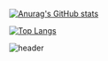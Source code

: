 [![Anurag's GitHub stats](https://github-readme-stats-beryl.vercel.app/api?username=zelvor&show_icons=true&title_color=fff&icon_color=79ff97&text_color=9f9f9f&bg_color=151515)](https://github.com/anuraghazra/github-readme-stats)

[![Top Langs](https://github-readme-stats.vercel.app/api/top-langs/?username=zelvor)](https://github.com/anuraghazra/github-readme-stats)

![header](https://capsule-render.vercel.app/api?type=wave&color=gradient&height=300&section=footer&text=capsule%20render&fontSize=90)
